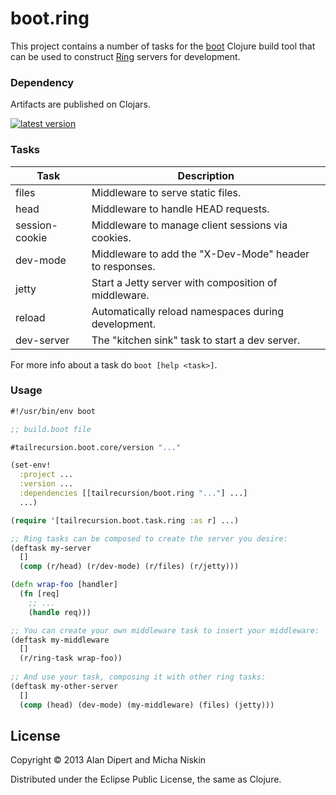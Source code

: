 # boot.ring

This project contains a number of tasks for the [boot][2] Clojure build tool
that can be used to construct [Ring][4] servers for development.

### Dependency

Artifacts are published on Clojars.

[![latest version][3]][1]

### Tasks

| Task           | Description                                                 |
|----------------|-------------------------------------------------------------|
| files          | Middleware to serve static files.                           |
| head           | Middleware to handle HEAD requests.                         |
| session-cookie | Middleware to manage client sessions via cookies.           |
| dev-mode       | Middleware to add the "X-Dev-Mode" header to responses.     |
| jetty          | Start a Jetty server with composition of middleware.        |
| reload         | Automatically reload namespaces during development.
| dev-server     | The "kitchen sink" task to start a dev server.              |

For more info about a task do `boot [help <task>]`.

### Usage

```clojure
#!/usr/bin/env boot

;; build.boot file

#tailrecursion.boot.core/version "..."

(set-env!
  :project ...
  :version ...
  :dependencies [[tailrecursion/boot.ring "..."] ...]
  ...)

(require '[tailrecursion.boot.task.ring :as r] ...)

;; Ring tasks can be composed to create the server you desire:
(deftask my-server
  []
  (comp (r/head) (r/dev-mode) (r/files) (r/jetty)))

(defn wrap-foo [handler]
  (fn [req]
    ;; ...
    (handle req)))

;; You can create your own middleware task to insert your middleware:
(deftask my-middleware
  []
  (r/ring-task wrap-foo))
  
;; And use your task, composing it with other ring tasks:
(deftask my-other-server
  []
  (comp (head) (dev-mode) (my-middleware) (files) (jetty)))
```

## License

Copyright © 2013 Alan Dipert and Micha Niskin

Distributed under the Eclipse Public License, the same as Clojure.

[1]: https://clojars.org/tailrecursion/boot.ring
[2]: https://github.com/tailrecursion/boot
[3]: https://clojars.org/tailrecursion/boot.ring/latest-version.svg?cachebust=1
[4]: https://github.com/ring-clojure/ring
